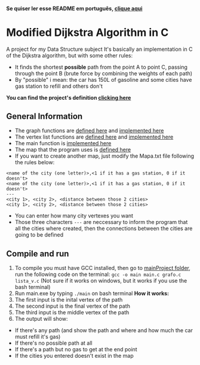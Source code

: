 #### Se quiser ler esse README em português, [clique aqui](/READMEPORT.md)

# Modified Dijkstra Algorithm in C

A project for my Data Structure subject
It's basically an implementation in C of the Dijkstra algorithm, but with some other rules:

- It finds the shortest **possible** path from the point A to point C, passing through the point B (brute force by combining the weights of each path)
- By "possible" i mean: the car has 150L of gasoline and some cities have gas station to refill and others don't

**You can find the project's definition [clicking here](/Project-Definition/Trabalho%20Pr%C3%A1tico.pdf)**

## General Information

- The graph functions are [defined here](/mainProject/grafo.h) and [implemented here](/mainProject/grafo.c)
- The vertex list functions are [defined here](/mainProject/lista_v.h) and [implemented here](/mainProject/lista_v.c)
- The main function is [implemented here](/mainProject/main.c)
- The map that the program uses is [defined here](/mainProject/Mapa.txt)
- If you want to create another map, just modify the Mapa.txt file following the rules below:

```
<name of the city (one letter)>,<1 if it has a gas station, 0 if it doesn't>
<name of the city (one letter)>,<1 if it has a gas station, 0 if it doesn't>
---
<city 1>, <city 2>, <distance between those 2 cities>
<city 1>, <city 2>, <distance between those 2 cities>
```

- You can enter how many city vertexes you want
- Those three characters `---` are neccessary to inform the program that all the cities where created, then the connections between the cities are going to be defined

## Compile and run

1.  To compile you must have GCC installed, then go to [mainProject folder](/mainProject/), run the following code on the terminal:
    `gcc -o main main.c grafo.c lista_v.c` (Not sure if it works on windows, but it works if you use the bash terminal)
2.  Run main.exe by typing `./main` on bash terminal
    **How it works:**
3.  The first input is the inital vertex of the path
4.  The second input is the final vertex of the path
5.  The third input is the middle vertex of the path
6.  The output will show:

- If there's any path (and show the path and where and how much the car must refill it's gas)
- If there's no possible path at all
- If there's a path but no gas to get at the end point
- If the cities you entered doesn't exist in the map
